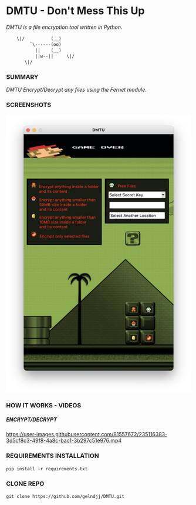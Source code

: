# DMTU - Don't  Mess This Up
_DMTU is a file encryption tool written in Python._

```
	\|/          (__)    
	     `\------(oo)
	       ||    (__)
	       ||w--||     \|/
	   \|/

```
### SUMMARY
*_DMTU Encrypt/Decrypt any files using the Fernet module._*
### SCREENSHOTS

![Screenshot](https://github.com/gelndjj/DMTU/blob/main/screenshots/main_600x900.png)

### HOW IT WORKS - VIDEOS
#####  ENCRYPT/DECRYPT
https://user-images.githubusercontent.com/81557672/235116383-3d5cf8c3-49f8-4a8c-bac1-3b297c51e976.mp4 

### REQUIREMENTS INSTALLATION
```
pip install -r requirements.txt
```
### CLONE REPO
```
git clone https://github.com/gelndjj/DMTU.git
```
